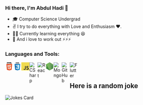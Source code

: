 ### Hi there, I'm Abdul Hadi 👋 

- 🎓 Computer Science Undergrad
- ✌️  I try to do everything with Love and Enthusiasm ❤️.
- 👨‍💻 Currently learning everything 😆
- 💪 And i love to work out ⚡⚡⚡

### Languages and Tools:

<img align="left" alt="HTML5" width="26px" src="https://raw.githubusercontent.com/github/explore/80688e429a7d4ef2fca1e82350fe8e3517d3494d/topics/html/html.png" />
<img align="left" alt="CSS3" width="26px" src="https://raw.githubusercontent.com/github/explore/80688e429a7d4ef2fca1e82350fe8e3517d3494d/topics/css/css.png" />
<img align="left" alt="JavaScript" width="26px" src="https://raw.githubusercontent.com/github/explore/80688e429a7d4ef2fca1e82350fe8e3517d3494d/topics/javascript/javascript.png" />
<img align="left" alt="CSharp" width="26px" src="https://user-images.githubusercontent.com/75629345/126154563-534ceb47-b21b-47e9-857c-a0c013d15f86.png" />
<img align="left" alt="React" width="26px" src="https://icons-for-free.com/iconfiles/png/512/design+development+facebook+framework+mobile+react+icon-1320165723839064798.png" />
<img align="left" alt="Node.js" width="26px" src="https://raw.githubusercontent.com/github/explore/80688e429a7d4ef2fca1e82350fe8e3517d3494d/topics/nodejs/nodejs.png" />
<img align="left" alt="Mongo" width="26px" src="https://icons-for-free.com/iconfiles/png/512/mongodb+original+wordmark-1324760552967962880.png" />
<img align="left" alt="GitHub" width="26px" src="https://user-images.githubusercontent.com/75629345/126155548-cd976fe3-1d2d-4b69-93a3-524b92295dc4.png" />
<img align="left" alt="Flutter" width="26px" src="https://user-images.githubusercontent.com/75629345/126154802-3dfe8499-8222-449f-9570-32d7bc9e6895.png" />
<br>
<br>

## Here is a random joke 
![Jokes Card](https://readme-jokes.vercel.app/api)
